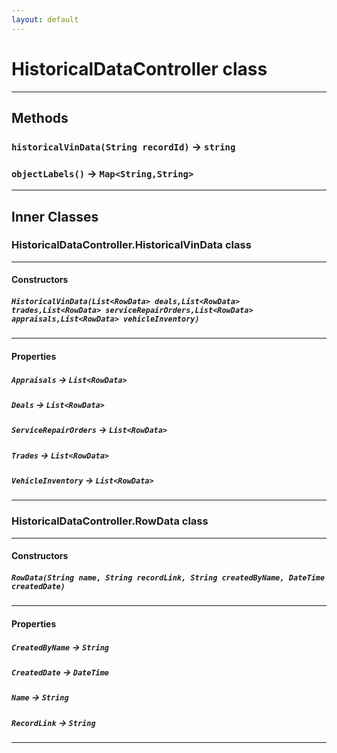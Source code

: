 ```yaml
---
layout: default
---
```

# HistoricalDataController class
---
## Methods
### `historicalVinData(String recordId)` → `string`
### `objectLabels()` → `Map<String,String>`
---
## Inner Classes

### HistoricalDataController.HistoricalVinData class
---
#### Constructors
##### `HistoricalVinData(List<RowData> deals,List<RowData> trades,List<RowData> serviceRepairOrders,List<RowData> appraisals,List<RowData> vehicleInventory)`
---
#### Properties

##### `Appraisals` → `List<RowData>`

##### `Deals` → `List<RowData>`

##### `ServiceRepairOrders` → `List<RowData>`

##### `Trades` → `List<RowData>`

##### `VehicleInventory` → `List<RowData>`

---
### HistoricalDataController.RowData class
---
#### Constructors
##### `RowData(String name, String recordLink, String createdByName, DateTime createdDate)`
---
#### Properties

##### `CreatedByName` → `String`

##### `CreatedDate` → `DateTime`

##### `Name` → `String`

##### `RecordLink` → `String`

---
